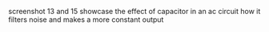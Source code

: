 screenshot 13 and 15 showcase the effect of capacitor in an ac circuit how it filters noise and makes a more constant output
